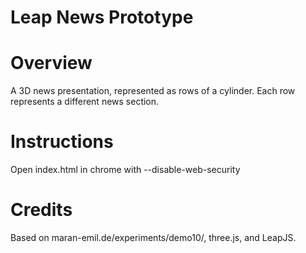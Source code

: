 Leap News Prototype
===================

# Overview
A 3D news presentation, represented as rows of a cylinder. Each row represents a
different news section.

# Instructions
Open index.html in chrome with --disable-web-security

# Credits
Based on maran-emil.de/experiments/demo10/, three.js, and LeapJS.